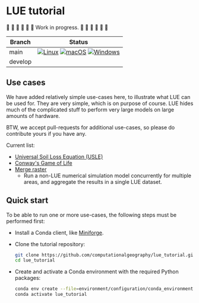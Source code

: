 # LUE tutorial

🚧 🚧 🚧 🚧 🚧 🚧 Work in progress. 🚧 🚧 🚧 🚧 🚧 🚧

| Branch  | Status                                                                                                                                                                                                                                                                                                                                                                                                                                                                                                                                                                                       |
| ---     | ---                                                                                                                                                                                                                                                                                                                                                                                                                                                                                                                                                                                          |
| main    | [![Linux](https://github.com/computationalgeography/lue_tutorial/actions/workflows/linux.yml/badge.svg)](https://github.com/computationalgeography/lue_tutorial/actions/workflows/linux.yml) [![macOS](https://github.com/computationalgeography/lue_tutorial/actions/workflows/macos.yml/badge.svg)](https://github.com/computationalgeography/lue_tutorial/actions/workflows/macos.yml) [![Windows](https://github.com/computationalgeography/lue_tutorial/actions/workflows/windows.yml/badge.svg)](https://github.com/computationalgeography/lue_tutorial/actions/workflows/windows.yml) |
| develop |                                                                                                                                                                                                                                                                                                                                                                                                                                                                                                                                                                                              |


## Use cases

We have added relatively simple use-cases here, to illustrate what LUE can be used for. They
are very simple, which is on purpose of course. LUE hides much of the complicated stuff to
perform very large models on large amounts of hardware.

BTW, we accept pull-requests for additional use-cases, so please do contribute yours if you
have any.

Current list:

- [Universal Soil Loss Equation (USLE)](use_case/usle)
- [Conway's Game of Life](use_case/game_of_life)
- [Merge raster](use_case/merge_raster)
    - Run a non-LUE numerical simulation model concurrently for multiple areas, and aggregate
      the results in a single LUE dataset.


## Quick start

To be able to run one or more use-cases, the following steps must be performed first:

- Install a Conda client, like [Miniforge](https://conda-forge.org/miniforge/).
- Clone the tutorial repository:

    ```bash
    git clone https://github.com/computationalgeography/lue_tutorial.git
    cd lue_tutorial
    ```

- Create and activate a Conda environment with the required Python packages:

    ```bash
    conda env create --file=environment/configuration/conda_environment.yml
    conda activate lue_tutorial
    ```

